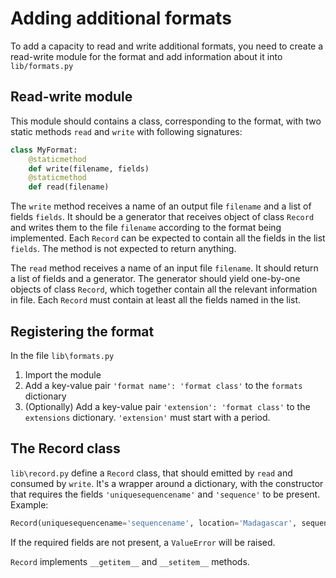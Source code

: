 # Adding additional formats
To add a capacity to read and write additional formats, you need to create a read-write module for the format and add information about it
into `lib/formats.py`

## Read-write module
This module should contains a class, corresponding to the format, with two static methods `read` and `write` with following signatures:
```python
class MyFormat:
    @staticmethod
    def write(filename, fields)
    @staticmethod
    def read(filename)
```

The `write` method receives a name of an output file `filename` and a list of fields `fields`. It should be a generator that receives object of
class `Record` and writes them to the file `filename` according to the format being implemented.
Each `Record` can be expected to contain all the fields in the list `fields`.
The method is not expected to return anything.

The `read` method receives a name of an input file `filename`. It should return a list of fields and a generator. The generator should
yield one-by-one objects of class `Record`, which together contain all the relevant information in file. Each `Record` must contain at
least all the fields named in the list.

## Registering the format
In the file `lib\formats.py`
1) Import the module
2) Add a key-value pair `'format name': 'format class'` to the `formats` dictionary
3) (Optionally) Add a key-value pair `'extension': 'format class'` to the `extensions` dictionary. `'extension'` must start with a period.

## The Record class
`lib\record.py` define a `Record` class, that should emitted by `read` and consumed by `write`. It's a wrapper around a dictionary, with the constructor that requires the fields `'uniquesequencename'` and `'sequence'` to be present. Example:
```python
Record(uniquesequencename='sequencename', location='Madagascar', sequence='ATGC')
```
If the required fields are not present, a `ValueError` will be raised.

`Record` implements `__getitem__` and `__setitem__` methods.
